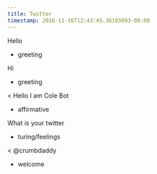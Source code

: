 ```yaml
---
title: Twitter
timestamp: 2016-11-16T12:43:45.36165093-08:00
---
```


Hello
* greeting

Hi
* greeting

< Hello I am Cole Bot
* affirmative

What is your twitter
* turing/feelings

< @crumbdaddy
* welcome
